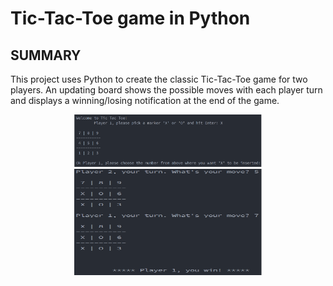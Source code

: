 # Tic-Tac-Toe game in Python

## SUMMARY
This project uses Python to create the classic Tic-Tac-Toe game for two players. An updating board shows the possible moves with each player turn and displays a winning/losing notification at the end of the game.

<p align="center">
<img src="images/Starting.PNG" width="300"> <img src="images/Win.PNG" width="300" height="170">
</p>

